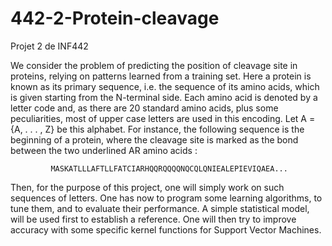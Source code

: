 # 442-2-Protein-cleavage
Projet 2 de INF442

We consider the problem of predicting the position of cleavage site in proteins, relying on patterns learned from a training set. Here a protein is known as its primary sequence, i.e. the sequence of its amino acids, which is given starting from the N-terminal side. Each amino acid is denoted by a letter code and, as there are 20 standard amino acids, plus some peculiarities, most of upper case letters are used in this encoding. Let A = {A, . . . , Z} be this alphabet.
For instance, the following sequence is the beginning of a protein, where the cleavage site is marked as the bond between the two underlined AR amino acids :

             MASKATLLLAFTLLFATCIARHQQRQQQQNQCQLQNIEALEPIEVIQAEA...

Then, for the purpose of this project, one will simply work on such sequences of letters. One has now to program some learning algorithms, to tune them, and to evaluate their performance. A simple statistical model, will be used first to establish a reference. One will then try to improve accuracy with some specific kernel functions for Support Vector Machines.

